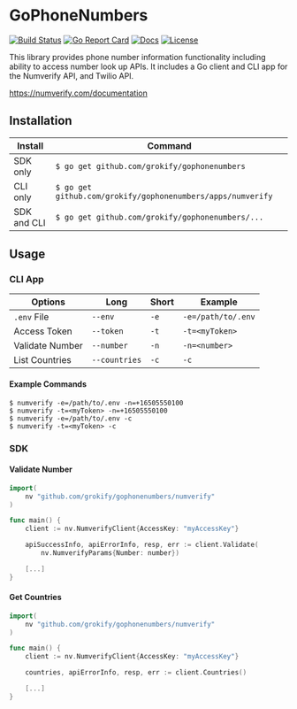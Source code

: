 GoPhoneNumbers
==============

[![Build Status][build-status-svg]][build-status-url]
[![Go Report Card][goreport-svg]][goreport-url]
[![Docs][docs-godoc-svg]][docs-godoc-url]
[![License][license-svg]][license-url]

This library provides phone number information functionality including ability to access number look up APIs. It includes a Go client and CLI app for the Numverify API, and Twilio API.

https://numverify.com/documentation

## Installation

| Install | Command |
|---------|---------|
| SDK only | `$ go get github.com/grokify/gophonenumbers` |
| CLI only | `$ go get github.com/grokify/gophonenumbers/apps/numverify` |
| SDK and CLI | `$ go get github.com/grokify/gophonenumbers/...` |

## Usage

### CLI App

| Options | Long | Short | Example |
|---------|------|-------|---------|
| `.env` File | `--env` | `-e` | `-e=/path/to/.env` |
| Access Token | `--token` | `-t` | `-t=<myToken>` |
| Validate Number | `--number` | `-n` | `-n=<number>` |
| List Countries | `--countries` | `-c` | `-c` |

#### Example Commands

```
$ numverify -e=/path/to/.env -n=+16505550100
$ numverify -t=<myToken> -n=+16505550100
$ numverify -e=/path/to/.env -c
$ numverify -t=<myToken> -c
```

### SDK

#### Validate Number

```go
import(
	nv "github.com/grokify/gophonenumbers/numverify"
)

func main() {
	client := nv.NumverifyClient{AccessKey: "myAccessKey"}

	apiSuccessInfo, apiErrorInfo, resp, err := client.Validate(
		nv.NumverifyParams{Number: number})

	[...]
}
```

#### Get Countries

```go
import(
	nv "github.com/grokify/gophonenumbers/numverify"
)

func main() {
	client := nv.NumverifyClient{AccessKey: "myAccessKey"}

	countries, apiErrorInfo, resp, err := client.Countries()

	[...]
}
```

 [build-status-svg]: https://github.com/grokify/gophonenumbers/workflows/test/badge.svg
 [build-status-url]: https://github.com/grokify/gophonenumbers/actions
 [goreport-svg]: https://goreportcard.com/badge/github.com/grokify/gophonenumbers
 [goreport-url]: https://goreportcard.com/report/github.com/grokify/gophonenumbers
 [docs-godoc-svg]: https://pkg.go.dev/badge/github.com/grokify/gophonenumbers
 [docs-godoc-url]: https://pkg.go.dev/github.com/grokify/gophonenumbers
 [license-svg]: https://img.shields.io/badge/license-MIT-blue.svg
 [license-url]: https://github.com/grokify/gophonenumbers/blob/master/LICENSE
